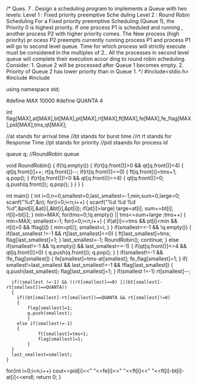 /*
Ques. 
7
. 
Design a scheduling program to implements a Queue with two levels:
Level 1 : Fixed priority preemptive Sche
duling
Level 2 : Round Robin Scheduling
For a Fixed priority preemptive Scheduling (Queue 1), the Priority 0 is highest priority. If one 
process P1 is scheduled and running , another process P2 with higher priority comes. The New 
process (high priority) pr
ocess P2 preempts currently running process P1 and process P1 will go 
to second level queue. Time for which process will strictly execute must be considered in the 
multiples of 2..
All the processes in second level queue will complete their execution accor
ding to round robin 
scheduling.
Consider: 1. Queue 2 will be processed after Queue 1 becomes empty.
2. Priority of Queue 2 has lower priority than in Queue 1.
*/
#include<stdio.h>
#include<iostream>
#include<queue>

using namespace std;

#define MAX 10000
#define QUANTA 4

int flag[MAX],at[MAX],bt[MAX],pt[MAX],rt[MAX],ft[MAX],fe[MAX],fe_flag[MAX],pid[MAX],tms,qt[MAX];

//at stands for arrival time
//bt stands for burst time
//rt rt stands for Response Time
//pt stands for priority
//pid  staands for process id

queue<int> q;  //RoundRobin queue

void RoundRobin()
{
      if(!q.empty())
      {
      	if(rt[q.front()]>0 && qt[q.front()]<4)
      	{
          		qt[q.front()]++;
          		rt[q.front()]--;
          		if(rt[q.front()]==0)
          		{
            	ft[q.front()]=tms+1;
            	q.pop();
          		}
          		if(rt[q.front()]!=0 && qt[q.front()]==4)
          		{
				qt[q.front()]=0;
				q.push(q.front());
				q.pop();
          		}
        	}
      }
}

int main()
{
    int i=0,n=0,smallest=0,last_smallest=-1,min,sum=0,large=0;
    scanf("%d",&n);
    for(i=0;i<n;i++)
    {
    		scanf("%d %d %d %d",&pid[i],&at[i],&bt[i],&pt[i]);
    		if(at[i]>large)
    		  	large=at[i];
    		  sum+=bt[i];
    		  rt[i]=bt[i];
    }
    min=MAX;
    for(tms=0;!q.empty() || tms<=sum+large ;tms++)
    {
      min=MAX;
      smallest=-1;
      for(i=0;i<n;i++)
      {
      	if(at[i]<=tms && pt[i]<min && rt[i]>0 && !flag[i])
      	{
      		min=pt[i];
          		smallest=i;
        	}
      }
      if(smallest==-1 && !q.empty())
      {
      	if(last_smallest !=-1 && rt[last_smallest]==0)
      	{
      		ft[last_smallest]=tms;
          		flag[last_smallest]=1;
        	}
        	last_smallest=-1;
        	RoundRobin();
        	continue;
      }
      else if(smallest!=-1 && !q.empty() && last_smallest==-1)
      {
      	if(qt[q.front()]<=4 && qt[q.front()]>0)
      	{
      		q.push(q.front());
      		q.pop();
        	}
      }
      if(smallest!=-1 && !fe_flag[smallest])
      {
      	fe[smallest]=tms-at[smallest];
      	fe_flag[smallest]=1;
      }
      if( smallest!=last_smallest && last_smallest!=-1 && !flag[last_smallest])
      {
      	q.push(last_smallest);
      	flag[last_smallest]=1;
      }
      if(smallest !=-1)
      	rt[smallest]--;
      
      if((smallest !=-1) && ((rt[smallest]==0) ||(bt[smallest]-rt[smallest])==QUANTA))
      {
      	if((bt[smallest]-rt[smallest])==QUANTA && rt[smallest]!=0)
      	{
      		flag[smallest]=1;
      		q.push(smallest);
        	}
       	else if(smallest!=-1)
       	{
          		ft[smallest]=tms+1;
          		flag[smallest]=1;
        	}
      }
      last_smallest=smallest;
    }
   for(int i=0;i<n;i++)
      cout<<pid[i]<<" "<<fe[i]<<" "<<ft[i]<<" "<<ft[i]-bt[i]-at[i]<<endl;
return 0;
}
